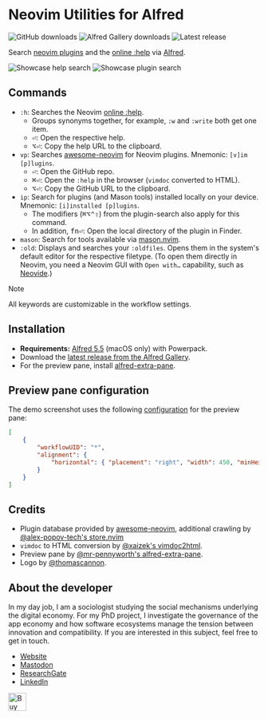 # Neovim Utilities for Alfred
![GitHub downloads](https://img.shields.io/github/downloads/chrisgrieser/alfred-neovim-utilities/total?label=GitHub%20Downloads&style=plastic&logo=github)
![Alfred Gallery downloads](https://img.shields.io/badge/dynamic/yaml?url=https%3A%2F%2Fraw.githubusercontent.com%2Fchrisgrieser%2F.config%2Frefs%2Fheads%2Fmain%2FAlfred.alfredpreferences%2Falfred-gallery-downloads.yaml&query=neovim-utilities&style=plastic&logo=alfred&label=Gallery%20Downloads&color=%235C1F87)
![Latest release](https://img.shields.io/github/v/release/chrisgrieser/alfred-neovim-utilities?label=Latest%20Release&style=plastic)

Search [neovim plugins](https://github.com/rockerBOO/awesome-neovim) and
the [online :help](https://neovim.io/doc/) via [Alfred](https://www.alfredapp.com/).

![Showcase help search](https://github.com/chrisgrieser/alfred-neovim-utilities/assets/73286100/5c0fc2a3-bcd2-4f29-b67b-e0a2d813e4d6)
![Showcase plugin search](https://github.com/chrisgrieser/alfred-neovim-utilities/assets/73286100/c519b303-729b-4df2-aa28-76b107f29b5e)

## Commands
- `:h`: Searches the Neovim [online :help](https://neovim.io/doc/).
	+ Groups synonyms together, for example, `:w` and `:write` both get one
	  item.
	+ <kbd>⏎</kbd>: Open the respective help.
	+ <kbd>⌥⏎</kbd>: Copy the help URL to the clipboard.
- `vp`: Searches [awesome-neovim](https://github.com/rockerBOO/awesome-neovim)
  for Neovim plugins. Mnemonic: `[v]im [p]lugins`.
	+ <kbd>⏎</kbd>: Open the GitHub repo.
	+ <kbd>⌘⏎</kbd>: Open the `:help` in the browser (`vimdoc` converted to
	  HTML).
	+ <kbd>⌥⏎</kbd>: Copy the GitHub URL to the clipboard.
- `ip`: Search for plugins (and Mason tools) installed locally on your device.
  Mnemonic: `[i]installed [p]lugins`.
	+ The modifiers (<kbd>⌘⌥⌃⇧</kbd>) from the plugin-search also apply for this
	  command.
	+ In addition, <kbd>fn⏎</kbd>: Open the local directory of the plugin in
	  Finder.
- `mason`: Search for tools available via
  [mason.nvim](https://github.com/williamboman/mason.nvim).
- `:old`: Displays and searches your `:oldfiles`. Opens them in the system's
  default editor for the respective filetype. (To open them directly in Neovim,
  you need a Neovim GUI with `Open with…` capability, such as
  [Neovide](http://neovide.dev).)

> [!NOTE]
> All keywords are customizable in the workflow settings.

## Installation
- __Requirements:__ [Alfred 5.5](https://www.alfredapp.com/) (macOS only) with
  Powerpack.
- Download the [latest release from the Alfred
  Gallery](https://alfred.app/workflows/chrisgrieser/neovim-utilities/).
- For the preview pane, install
  [alfred-extra-pane](https://github.com/mr-pennyworth/alfred-extra-pane).

## Preview pane configuration
The demo screenshot uses the following
[configuration](https://github.com/mr-pennyworth/alfred-extra-pane?tab=readme-ov-file#configuration)
for the preview pane:

```json
[
	{
		"workflowUID": "*",
		"alignment": {
			"horizontal": { "placement": "right", "width": 450, "minHeight": 750 }
		}
	}
]
```

## Credits
- <!-- harper: ignore -->Plugin database provided by
  [awesome-neovim](https://github.com/rockerBOO/awesome-neovim), additional
  crawling by [@alex-popov-tech's
  store.nvim](https://github.com/alex-popov-tech/store.nvim)
- `vimdoc` to HTML conversion by
  [@xaizek's vimdoc2html](https://github.com/xaizek/vimdoc2html).
- Preview pane by
  [@mr-pennyworth's
  alfred-extra-pane](https://github.com/mr-pennyworth/alfred-extra-pane).
- Logo by
  [@thomascannon](https://github.com/neovim/neovim/issues/43#issuecomment-35811450).

## About the developer
In my day job, I am a sociologist studying the social mechanisms underlying the
digital economy. For my PhD project, I investigate the governance of the app
economy and how software ecosystems manage the tension between innovation and
compatibility. If you are interested in this subject, feel free to get in touch.

- [Website](https://chris-grieser.de/)
- [Mastodon](https://pkm.social/@pseudometa)
- [ResearchGate](https://www.researchgate.net/profile/Christopher-Grieser)
- [LinkedIn](https://www.linkedin.com/in/christopher-grieser-ba693b17a/)

<a href='https://ko-fi.com/Y8Y86SQ91' target='_blank'> <img height='36'
style='border:0px;height:36px;' src='https://cdn.ko-fi.com/cdn/kofi1.png?v=3'
border='0' alt='Buy Me a Coffee at ko-fi.com' /></a>
